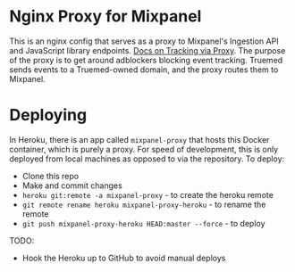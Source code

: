 # Nginx Proxy for Mixpanel
This is an nginx config that serves as a proxy to Mixpanel's Ingestion API and JavaScript library endpoints. [Docs on Tracking via Proxy](https://docs.mixpanel.com/docs/tracking/how-tos/tracking-via-proxy). The purpose of the proxy is to get around adblockers blocking event tracking. Truemed sends events to a Truemed-owned domain, and the proxy routes them to Mixpanel.

# Deploying
In Heroku, there is an app called `mixpanel-proxy` that hosts this Docker container, which is purely a proxy. For speed of development, this is only deployed from local machines as opposed to via the repository.
To deploy:
- Clone this repo
- Make and commit changes
- `heroku git:remote -a mixpanel-proxy` - to create the heroku remote
- `git remote rename heroku mixpanel-proxy-heroku` - to rename the remote
- `git push mixpanel-proxy-heroku HEAD:master --force` - to deploy

TODO:
- Hook the Heroku up to GitHub to avoid manual deploys